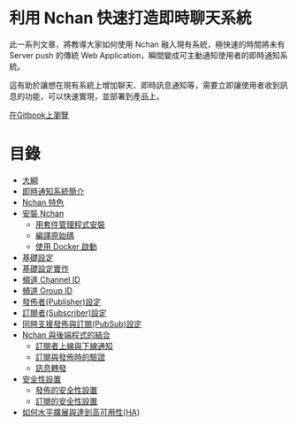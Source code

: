 # 利用 Nchan 快速打造即時聊天系統

此一系列文章，將教導大家如何使用 Nchan 融入現有系統，極快速的時間將未有 Server push 的傳統 Web Application，瞬間變成可主動通知使用者的即時通知系統。

這有助於讓想在現有系統上增加聊天、即時訊息通知等，需要立即讓使用者收到訊息的功能，可以快速實現，並部署到產品上。

[在Gitbook上瀏覽](https://herb123456.gitbook.io/nchan-gitbook)


# 目錄

* [大綱](README.md)
* [即時通知系統簡介](即時通知系統簡介.md)
* [Nchan 特色](Nchan-特色.md)
* [安裝 Nchan](安裝Nchan.md)
  * [用套件管理程式安裝](用套件管理程式安裝.md)
  * [編譯原始碼](編譯原始碼.md)
  * [使用 Docker 啟動](使用Docker啟動.md)
* [基礎設定](基礎設定.md)
* [基礎設定實作](基礎設定實作.md)
* [頻道 Channel ID](頻道-Channel-ID.md)
* [頻道 Group ID](頻道-Group-ID.md)
* [發佈者\(Publisher\)設定](發佈者\(Publisher\)設定.md)
* [訂閱者\(Subscriber\)設定](訂閱者\(Subscriber\)設定.md)
* [同時支援發佈與訂閱\(PubSub\)設定](同時支援發佈與訂閱\(PubSub\)設定.md)
* [Nchan 與後端程式的結合](Nchan與後端程式的結合.md)
  * [訂閱者上線與下線通知](Nchan-與後端程式的結合/訂閱者上線與下線通知.md)
  * [訂閱與發佈時的驗證](Nchan-與後端程式的結合/訂閱與發佈時的驗證.md)
  * [訊息轉發](Nchan-與後端程式的結合/訊息轉發.md)
* [安全性設置](安全性設置.md)
  * [發佈的安全性設置](安全性設置/發佈的安全性設置.md)
  * [訂閱的安全性設置](安全性設置/訂閱的安全設置.md)
* [如何水平擴展與達到高可用性\(HA\)](如何水平擴展與達到高可用性\(High-Availability\).md)


